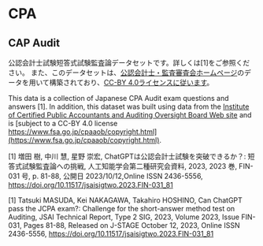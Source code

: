 # CPA
## CAP Audit
公認会計士試験短答式試験監査論データセットです。詳しくは[1]をご参照ください。
また、このデータセットは、[公認会計士・監査審査会ホームページ](https://www.fsa.go.jp/cpaaob/kouninkaikeishi-shiken/index.html)のデータを用いて構築されており、[CC-BY 4.0ライセンスに従います](https://www.fsa.go.jp/cpaaob/copyright.html)。

This data is a collection of Japanese CPA Audit exam questions and answers [1].
In addition, this dataset was built using data from the [Institute of Certified Public Accountants and Auditing Oversight Board Web site](https://www.fsa.go.jp/cpaaob/kouninkaikeishi-shiken/index.html) and is [subject to a CC-BY 4.0 license https://www.fsa.go.jp/cpaaob/copyright.html](https://www.fsa.go.jp/cpaaob/copyright.html).

[1] 増田 樹, 中川 慧, 星野 崇宏, ChatGPTは公認会計士試験を突破できるか？: 短答式試験監査論への挑戦, 人工知能学会第二種研究会資料, 2023, 2023 巻, FIN-031 号, p. 81-88, 公開日 2023/10/12,Online ISSN 2436-5556, https://doi.org/10.11517/jsaisigtwo.2023.FIN-031_81

[1] Tatsuki MASUDA, Kei NAKAGAWA, Takahiro HOSHINO, Can ChatGPT pass the JCPA exam?: Challenge for the short-answer method test on Auditing, JSAI Technical Report, Type 2 SIG, 2023, Volume 2023, Issue FIN-031, Pages 81-88, Released on J-STAGE October 12, 2023, Online ISSN 2436-5556, https://doi.org/10.11517/jsaisigtwo.2023.FIN-031_81